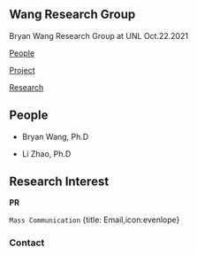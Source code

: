 ## Wang Research Group
Bryan Wang Research Group at UNL
Oct.22.2021

[People](wangresearchgroup.github.io/people/)

[Project](wangresearchgroup.github.io/project/)

[Research](wangresearchgroup.github.io/research/)



## People

- Bryan Wang, Ph.D

- Li Zhao, Ph.D

## Research Interest

**PR**

``` Mass Communication ```
{title: Email,icon:evenlope}


### Contact
